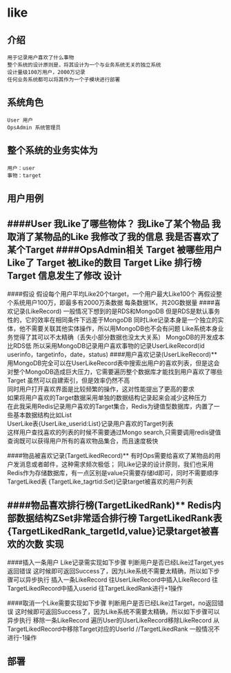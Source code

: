 ﻿like
=============================
介绍
------- 
    用于记录用户喜欢了什么事物
	整个系统的设计原则是，将其设计为一个与业务系统无关的独立系统
	设计量级100万用户，2000万记录
	任何业务系统都可以将其作为一个子模块进行部署
系统角色
------- 
    User 用户
    OpsAdmin 系统管理员
整个系统的业务实体为
------- 
    用户：user
    事物：target

用户用例
------- 
####User
    我Like了哪些物体？
    我Like了某个物品
    我取消了某物品的Like
    我修改了我的信息
    我是否喜欢了某个Target
####OpsAdmin相关
    Target 被哪些用户Like了
    Target 被Like的数目
    Target Like 排行榜
    Target 信息发生了修改
设计
------- 

####假设
	假设每个用户平均Like20个target，一个用户最大Like100个
	再假设整个系统用户100万，即最多有2000万条数据
	每条数据1K，共20G数据量
####喜欢记录(LikeRecord)
	一般情况下想到的是RDS和MongoDB
	但是RDS是默认事务性的，它的效率在相同条件下远差于MongoDB 
	同时Like记录本身是一个独立的实体，他不需要关联其他实体操作，所以用MongoDB也不会有问题
	Like系统本身业务觉得了其可以不太精确（丢失小部分数据也没太大关系）
	MongoDB的开发成本比RDS低
	所以采用MongoDB记录用户喜欢事物的记录UserLikeRecord(id userinfo，targetinfo，date，status)
####用户喜欢记录(UserLikeRecord)**
	用MongoDB完全可以在UserLikeRecord表中搜索出用户的喜欢列表，但是这会对整个MongoDB造成巨大压力，它需要遍历整个数据库才能找到用户喜欢了哪些Target
	虽然可以自建索引，但是效率仍然不高<br> 
	同时用户打开喜欢界面是比较频繁的操作，这对性能提出了更高的要求<br> 
	如果将用户喜欢的Target数据采用单独的数据结构记录起来会减少这种压力<br> 
	在此我采用Redis记录用户喜欢的Target集合，Redis为键值型数据库，内置了一些基本数据结构比如List<br> 
	UserLike表{UserLike_userid:List<UserLikeRecord>}记录用户喜欢的Target列表<br> 
	这样用户查找喜欢的列表的时候不需要通过Mongo search,只需要调用redis键值查询既可以获得用户所有的喜欢物品集合，而且速度极快
	
####物品被喜欢记录(TargetLikedRecord)**
	有时Ops需要给喜欢了某物品的用户发消息或者邮件，这种需求频次极低；
	同Like记录的设计原则，我们也采用Redis作为存储数据库，有一点区别是value只需要存储Id即可，同时不需要顺序	
	TargetLiked表 {TargetLike_tagrtid:Set<userid>}记录target被喜欢的用户列表
	
####物品喜欢排行榜(TargetLikedRank)**
	Redis内部数据结构ZSet非常适合排行榜
	TargetLikedRank表 {TargetLikedRank_targetId,value}记录target被喜欢的次数
实现
------- 

####插入一条用户 Like记录需实现如下步骤
	判断用户是否已经Like过Target,yes返回错误
	这时候即可返回Success了，因为Like系统不需要太精确，所以如下步骤可以异步执行
		插入一条LikeRecord
		往UserLikeRecord中插入LikeRecord
		往TargetLikedRecord中插入userid
		往TargetLikedRank进行+1操作
		
####取消一个Like需要实现如下步骤
	判断用户是否已经Like过Target，no返回错误
	这时候即可返回Success了，因为Like系统不需要太精确，所以如下步骤可以异步执行
		移除一条LikeRecord
		遍历User的UserLikeRecord移除LikeRecord
		从TargetLikedRecord中移除Target对应的UserId
		//TargetLikedRank 一般情况不进行-1操作

部署
-----



